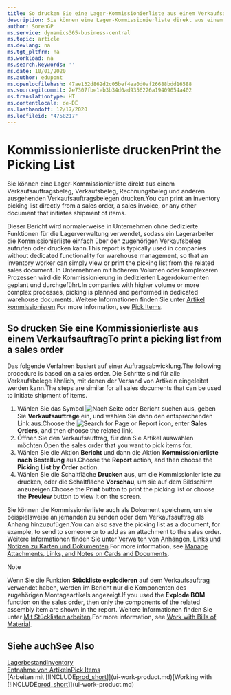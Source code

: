 ```yaml
---
title: So drucken Sie eine Lager-Kommissionierliste aus einem Verkaufsauftrag
description: Sie können eine Lager-Kommissionierliste direkt aus einem Verkaufsauftrag, Verkaufsbeleg, Rechnungsbeleg und anderen ausgehenden Verkaufsauftragsbelegen drucken.
author: SorenGP
ms.service: dynamics365-business-central
ms.topic: article
ms.devlang: na
ms.tgt_pltfrm: na
ms.workload: na
ms.search.keywords: ''
ms.date: 10/01/2020
ms.author: edupont
ms.openlocfilehash: 47ae132d862d2c05bef4ea0d0af26688bdd16588
ms.sourcegitcommit: 2e7307fbe1eb3b34d0ad9356226a19409054a402
ms.translationtype: HT
ms.contentlocale: de-DE
ms.lasthandoff: 12/17/2020
ms.locfileid: "4758217"
---
```

# <a name="print-the-picking-list"></a><span data-ttu-id="d4b6d-103">Kommissionierliste drucken</span><span class="sxs-lookup"><span data-stu-id="d4b6d-103">Print the Picking List</span></span>
<span data-ttu-id="d4b6d-104">Sie können eine Lager-Kommissionierliste direkt aus einem Verkaufsauftragsbeleg, Verkaufsbeleg, Rechnungsbeleg und anderen ausgehenden Verkaufsauftragsbelegen drucken.</span><span class="sxs-lookup"><span data-stu-id="d4b6d-104">You can print an inventory picking list directly from a sales order, a sales invoice, or any other document that initiates shipment of items.</span></span>

<span data-ttu-id="d4b6d-105">Dieser Bericht wird normalerweise in Unternehmen ohne dedizierte Funktionen für die Lagerverwaltung verwendet, sodass ein Lagerarbeiter die Kommissionierliste einfach über den zugehörigen Verkaufsbeleg aufrufen oder drucken kann.</span><span class="sxs-lookup"><span data-stu-id="d4b6d-105">This report is typically used in companies without dedicated functionality for warehouse management, so that an inventory worker can simply view or print the picking list from the related sales document.</span></span> <span data-ttu-id="d4b6d-106">In Unternehmen mit höherem Volumen oder komplexeren Prozessen wird die Kommissionierung in dedizierten Lagerdokumenten geplant und durchgeführt.</span><span class="sxs-lookup"><span data-stu-id="d4b6d-106">In companies with higher volume or more complex processes, picking is planned and performed in dedicated warehouse documents.</span></span> <span data-ttu-id="d4b6d-107">Weitere Informationen finden Sie unter [Artikel kommissionieren](warehouse-pick-items.md).</span><span class="sxs-lookup"><span data-stu-id="d4b6d-107">For more information, see [Pick Items](warehouse-pick-items.md).</span></span>

## <a name="to-print-a-picking-list-from-a-sales-order"></a><span data-ttu-id="d4b6d-108">So drucken Sie eine Kommissionierliste aus einem Verkaufsauftrag</span><span class="sxs-lookup"><span data-stu-id="d4b6d-108">To print a picking list from a sales order</span></span>  
<span data-ttu-id="d4b6d-109">Das folgende Verfahren basiert auf einer Auftragsabwicklung.</span><span class="sxs-lookup"><span data-stu-id="d4b6d-109">The following procedure is based on a sales order.</span></span> <span data-ttu-id="d4b6d-110">Die Schritte sind für alle Verkaufsbelege ähnlich, mit denen der Versand von Artikeln eingeleitet werden kann.</span><span class="sxs-lookup"><span data-stu-id="d4b6d-110">The steps are similar for all sales documents that can be used to initiate shipment of items.</span></span>

1. <span data-ttu-id="d4b6d-111">Wählen Sie das Symbol ![Nach Seite oder Bericht suchen](media/ui-search/search_small.png "Nach dem Symbol für „Seite“ oder „Bericht“ suchen") aus, geben Sie **Verkaufsaufträge** ein, und wählen Sie dann den entsprechenden Link aus.</span><span class="sxs-lookup"><span data-stu-id="d4b6d-111">Choose the ![Search for Page or Report](media/ui-search/search_small.png "Search for Page or Report icon") icon, enter **Sales Orders**, and then choose the related link.</span></span>  
2. <span data-ttu-id="d4b6d-112">Öffnen Sie den Verkaufsauftrag, für den Sie Artikel auswählen möchten.</span><span class="sxs-lookup"><span data-stu-id="d4b6d-112">Open the sales order that you want to pick items for.</span></span>  
3. <span data-ttu-id="d4b6d-113">Wählen Sie die Aktion **Bericht** und dann die Aktion **Kommissionierliste nach Bestellung** aus.</span><span class="sxs-lookup"><span data-stu-id="d4b6d-113">Choose the **Report** action, and then choose the **Picking List by Order** action.</span></span>  
4. <span data-ttu-id="d4b6d-114">Wählen Sie die Schaltfläche **Drucken** aus, um die Kommissionierliste zu drucken, oder die Schaltfläche **Vorschau**, um sie auf dem Bildschirm anzuzeigen.</span><span class="sxs-lookup"><span data-stu-id="d4b6d-114">Choose the **Print** button to print the picking list or choose the **Preview** button to view it on the screen.</span></span>

<span data-ttu-id="d4b6d-115">Sie können die Kommissionierliste auch als Dokument speichern, um sie beispielsweise an jemanden zu senden oder dem Verkaufsauftrag als Anhang hinzuzufügen.</span><span class="sxs-lookup"><span data-stu-id="d4b6d-115">You can also save the picking list as a document, for example, to send to someone or to add as an attachment to the sales order.</span></span> <span data-ttu-id="d4b6d-116">Weitere Informationen finden Sie unter [Verwalten von Anhängen, Links und Notizen zu Karten und Dokumenten](ui-how-add-link-to-record.md).</span><span class="sxs-lookup"><span data-stu-id="d4b6d-116">For more information, see [Manage Attachments, Links, and Notes on Cards and Documents](ui-how-add-link-to-record.md).</span></span>

> [!NOTE]
> <span data-ttu-id="d4b6d-117">Wenn Sie die Funktion **Stückliste explodieren** auf dem Verkaufsauftrag verwendet haben, werden im Bericht nur die Komponenten des zugehörigen Montageartikels angezeigt.</span><span class="sxs-lookup"><span data-stu-id="d4b6d-117">If you used the **Explode BOM** function on the sales order, then only the components of the related assembly item are shown in the report.</span></span> <span data-ttu-id="d4b6d-118">Weitere Informationen finden Sie unter [Mit Stücklisten arbeiten](inventory-how-work-BOMs.md).</span><span class="sxs-lookup"><span data-stu-id="d4b6d-118">For more information, see [Work with Bills of Material](inventory-how-work-BOMs.md).</span></span>

## <a name="see-also"></a><span data-ttu-id="d4b6d-119">Siehe auch</span><span class="sxs-lookup"><span data-stu-id="d4b6d-119">See Also</span></span>  
[<span data-ttu-id="d4b6d-120">Lagerbestand</span><span class="sxs-lookup"><span data-stu-id="d4b6d-120">Inventory</span></span>](inventory-manage-inventory.md)  
[<span data-ttu-id="d4b6d-121">Entnahme von Artikeln</span><span class="sxs-lookup"><span data-stu-id="d4b6d-121">Pick Items</span></span>](warehouse-pick-items.md)  
<span data-ttu-id="d4b6d-122">[Arbeiten mit [!INCLUDE[prod_short](includes/prod_short.md)]](ui-work-product.md)</span><span class="sxs-lookup"><span data-stu-id="d4b6d-122">[Working with [!INCLUDE[prod_short](includes/prod_short.md)]](ui-work-product.md)</span></span>   
